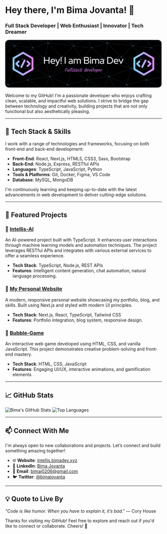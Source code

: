 # Hey there, I'm Bima Jovanta! 👋
### Full Stack Developer | Web Enthusiast | Innovator | Tech Dreamer

![Profile Banner](github-header.png) <!-- Use a customized banner image here -->

Welcome to my GitHub! I'm a passionate developer who enjoys crafting clean, scalable, and impactful web solutions. I strive to bridge the gap between technology and creativity, building projects that are not only functional but also aesthetically pleasing.

---

## 🧩 Tech Stack & Skills
I work with a range of technologies and frameworks, focusing on both front-end and back-end development:

- **Front-End**: React, Next.js, HTML5, CSS3, Sass, Bootstrap
- **Back-End**: Node.js, Express, RESTful APIs
- **Languages**: TypeScript, JavaScript, Python
- **Tools & Platforms**: Git, Docker, Figma, VS Code
- **Database**: MySQL, MongoDB

I'm continuously learning and keeping up-to-date with the latest advancements in web development to deliver cutting-edge solutions.

---

## 🚀 Featured Projects

### 🔹 [Intellis-AI](https://github.com/bimadevs/Intellis-Ai) 
An AI-powered project built with TypeScript. It enhances user interactions through machine learning models and automation techniques. The project leverages RESTful APIs and integrates with various external services to offer a seamless experience.

- **Tech Stack**: TypeScript, Node.js, REST APIs
- **Features**: Intelligent content generation, chat automation, natural language processing.

### 🔹 [My Personal Website](https://github.com/bimadevs/myweb) 
A modern, responsive personal website showcasing my portfolio, blog, and skills. Built using Next.js and styled with modern UI principles.

- **Tech Stack**: Next.js, React, TypeScript, Tailwind CSS
- **Features**: Portfolio integration, blog system, responsive design.

### 🔹 [Bubble-Game](https://github.com/bimadevs/bubble-game) 
An interactive web game developed using HTML, CSS, and vanilla JavaScript. This project demonstrates creative problem-solving and front-end mastery.

- **Tech Stack**: HTML, CSS, JavaScript
- **Features**: Engaging UI/UX, interactive animations, and gamification elements.

---

## 📈 GitHub Stats
![Bima's GitHub Stats](https://github-readme-stats.vercel.app/api?username=bimadevs&show_icons=true&theme=radical)
![Top Languages](https://github-readme-stats.vercel.app/api/top-langs/?username=bimadevs&layout=compact&theme=radical)

---

## 📫 Connect With Me
I'm always open to new collaborations and projects. Let’s connect and build something amazing together!

- 🌐 **Website**: [intellis.bimadev.xyz](https://intellis.bimadev.xyz)
- 💼 **LinkedIn**: [Bima Jovanta](https://www.linkedin.com/in/bima-jovanta)
- 📧 **Email**: bimaj0206@gmail.com
- 🐦 **Twitter**: [@bimajovanta](https://twitter.com/bimajovanta)

---

## 💡 Quote to Live By
*"Code is like humor. When you have to explain it, it’s bad."* — Cory House

Thanks for visiting my GitHub! Feel free to explore and reach out if you'd like to connect or collaborate. Cheers! 🚀
